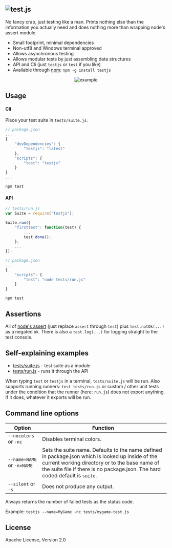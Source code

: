 ![test.js](https://raw.github.com/dcodeIO/test.js/master/test.png)
---------
No fancy crap, just testing like a man. Prints nothing else than the information you actually need and does nothing more
than wrapping node's assert module.

* Small footprint, minimal dependencies
* Non-utf8 and Windows terminal approved
* Allows asynchronous testing
* Allows modular tests by just assembling data structures
* API and Cli (just `testjs` or `test` if you like)
* Available through [npm](https://npmjs.org/package/testjs): `npm -g install testjs`

<p align="center">
    <img src="https://raw.github.com/dcodeIO/test.js/master/example.jpg" alt="example" />
</p>

Usage
-----

#### Cli
Place your test suite in `tests/suite.js`.

```javascript
// package.json
...
{
    "devDependencies": {
        "testjs": "latest"
    },
    "scripts": {
        "test": "testjs"
    }
}
...
```

`npm test`

#### API

```javascript
// tests/run.js
var Suite = require("testjs");

Suite.run({
    "firsttest": function(test) {
        ...
        test.done();
    },
    ...
});
```

```javascript
// package.json
...
{
    "scripts": {
        "test": "node tests/run.js"
    }
}
```

`npm test`

Assertions
----------
All of [node's assert](http://nodejs.org/api/assert.html) (just replace `assert` through `test`) plus `test.notOk(...)`
as a negated `ok`. There is also a `test.log(...)` for logging straight to the test console.

Self-explaining examples
------------------------
* [tests/suite.js](https://github.com/dcodeIO/test.js/blob/master/tests/suite.js) - test suite as a module
* [tests/run.js](https://github.com/dcodeIO/test.js/blob/master/tests/run.js) - runs it through the API

When typing `test` or `testjs` in a terminal, `tests/suite.js` will be run. Also supports running runners:
`test tests/run.js` or custom / other unit tests under the condition that the runner (here: `run.js`) does not export
anything. If it does, whatever it exports will be run.

Command line options
--------------------

| Option                     | Function
| -------------------------- | -----------------------------------------------------------------------------------------
| `--nocolors` or `-nc`      | Disables terminal colors.
| `--name=NAME` or `-n=NAME` | Sets the suite name. Defaults to the name defined in package.json which is looked up inside of the current working directory or to the base name of the suite file if there is no package.json. The hard coded default is `suite`.
| `--silent` or `-s`         | Does not produce any output.

Always returns the number of failed tests as the status code.

Example: `testjs --name=MyGame -nc tests/mygame-test.js`

License
-------
Apache License, Version 2.0
